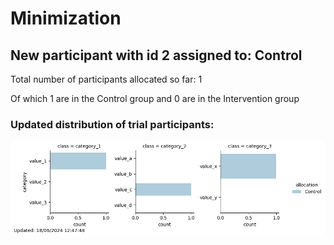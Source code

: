 # Minimization
## New participant with id 2 assigned to: Control

Total number of participants allocated so far: 1

Of which 1 are in the Control group and 0 are in the Intervention group
### Updated distribution of trial participants:
![Chart](./chart_e6d70b6c.png)